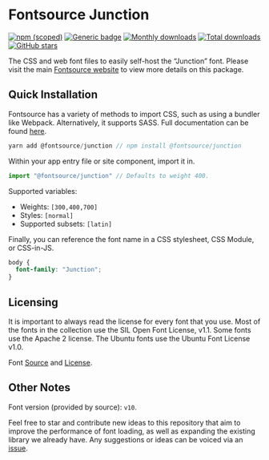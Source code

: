 # Fontsource Junction

[![npm (scoped)](https://img.shields.io/npm/v/@fontsource/junction?color=brightgreen)](https://www.npmjs.com/package/@fontsource/junction) [![Generic badge](https://img.shields.io/badge/fontsource-passing-brightgreen)](https://github.com/fontsource/fontsource) [![Monthly downloads](https://badgen.net/npm/dm/@fontsource/junction)](https://github.com/fontsource/fontsource) [![Total downloads](https://badgen.net/npm/dt/@fontsource/junction)](https://github.com/fontsource/fontsource) [![GitHub stars](https://img.shields.io/github/stars/fontsource/fontsource.svg?style=social&label=Star)](https://github.com/fontsource/fontsource/stargazers)

The CSS and web font files to easily self-host the “Junction” font. Please visit the main [Fontsource website](https://fontsource.org/fonts/junction) to view more details on this package.

## Quick Installation

Fontsource has a variety of methods to import CSS, such as using a bundler like Webpack. Alternatively, it supports SASS. Full documentation can be found [here](https://fontsource.org/docs/introduction).

```javascript
yarn add @fontsource/junction // npm install @fontsource/junction
```

Within your app entry file or site component, import it in.

```javascript
import "@fontsource/junction" // Defaults to weight 400.
```

Supported variables:

- Weights: `[300,400,700]`
- Styles: `[normal]`
- Supported subsets: `[latin]`

Finally, you can reference the font name in a CSS stylesheet, CSS Module, or CSS-in-JS.

```css
body {
  font-family: "Junction";
}
```

## Licensing

It is important to always read the license for every font that you use.
Most of the fonts in the collection use the SIL Open Font License, v1.1. Some fonts use the Apache 2 license. The Ubuntu fonts use the Ubuntu Font License v1.0.

Font [Source](https://github.com/theleagueof/junction) and [License](https://github.com/theleagueof/junction/blob/master/Open%20Font%20License.markdown).

## Other Notes

Font version (provided by source): `v10`.

Feel free to star and contribute new ideas to this repository that aim to improve the performance of font loading, as well as expanding the existing library we already have. Any suggestions or ideas can be voiced via an [issue](https://github.com/fontsource/fontsource/issues).
